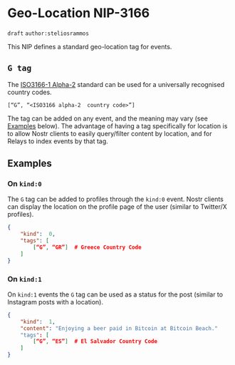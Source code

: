 # Geo-Location NIP-3166

`draft` `author:steliosrammos`

This NIP defines a standard geo-location tag for events.

## `G tag`

The [ISO3166-1 Alpha-2](https://en.wikipedia.org/wiki/ISO_3166-2) standard can be used for a universally recognised country codes.

`[“G”, “<ISO3166 alpha-2  country code>”]`

The tag can be added on any event, and the meaning may vary (see [Examples](#examples) below). The advantage of having a tag specifically for location is to allow Nostr clients to easily query/filter content by location, and for Relays to index events by that tag.

## Examples

### On `kind:0`

The `G` tag can be added to profiles through the `kind:0` event. Nostr clients can display the location on the profile page of the user (similar to Twitter/X profiles).

```json
{
	"kind":  0,
	"tags": [
		[“G”, “GR”]  # Greece Country Code
	]
}
```

### On `kind:1`

On `kind:1` events the `G` tag can be used as a status for the post (similar to Instagram posts with a location).

```json
{
	"kind":  1,
	"content": "Enjoying a beer paid in Bitcoin at Bitcoin Beach."
	"tags": [
		[“G”, “ES”]  # El Salvador Country Code
	]
}
```